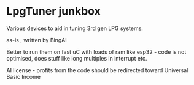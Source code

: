 # LpgTuner junkbox
Various devices to aid in tuning 3rd gen LPG systems.

as-is , written by BingAI

Better to run them on fast uC with loads of ram like esp32 - code is not optimised, does stuff like long multiples in interrupt etc. 

AI license - profits from the code should be redirected toward Universal Basic Income 
